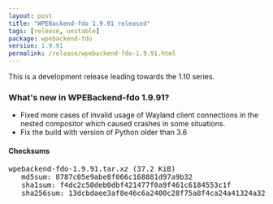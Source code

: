 ```yaml
---
layout: post
title: "WPEBackend-fdo 1.9.91 released"
tags: [release, unstable]
package: wpebackend-fdo
version: 1.9.91
permalink: /release/wpebackend-fdo-1.9.91.html
---
```


This is a development release leading towards the 1.10 series.

### What's new in WPEBackend-fdo 1.9.91?

- Fixed more cases of invalid usage of Wayland client connections in the
  nested compositor which caused crashes in some situations.
- Fix the build with version of Python older than 3.6

#### Checksums

<pre>
wpebackend-fdo-1.9.91.tar.xz (37.2 KiB)
   md5sum: 8787c05e9abe8f066c168881d97a9b32
   sha1sum: f4dc2c50deb0dbf421477f0a9f461c6184553c1f
   sha256sum: 13dcbdaee3af8e46c6a2400c28f75a8f4ca24a41324a324184eb2b848964c3ff
</pre>
